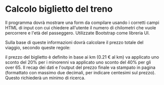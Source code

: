 # Calcolo biglietto del treno

Il programma dovrà mostrare una form da compilare usando i corretti campi HTML di input con cui chiedere all'utente il numero di chilometri che vuole percorrere e l'età del passeggero. Utilizzate Bootstrap come libreria UI.

Sulla base di queste informazioni dovrà calcolare il prezzo totale del viaggio, secondo queste regole:

il prezzo del biglietto è definito in base ai km (0.21 € al km)
va applicato uno sconto del 20% per i minorenni
va applicato uno sconto del 40% per gli over 65.
Il recap dei dati e l'output del prezzo finale va stampato in pagina (formattato con massimo due decimali, per indicare centesimi sul prezzo). Questo richiederà un minimo di ricerca.
